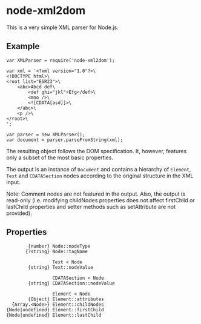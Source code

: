 # node-xml2dom

This is a very simple XML parser for Node.js.

## Example

    var XMLParser = require('node-xml2dom');
    
    var xml = '<?xml version="1.0"?>\
    <!DOCTYPE html>\
    <root list="ESR23">\
    	<abc>Abcd def\
    		<def ghi="jkl">Efg</def>\
    		<mno />\
    		<![CDATA[asd]]>\
    	</abc>\
    	<p />\
    </root>\
    ';
    
    var parser = new XMLParser();
    var document = parser.parseFromString(xml);

The resulting object follows the DOM specification. It, however, features only a subset of the most basic properties.

The output is an instance of `Document` and contains a hierarchy of `Element`, `Text` and `CDATASection` nodes according to the original structure in the XML input.

Note: Comment nodes are not featured in the output. Also, the output is read-only (i.e. modifying childNodes properties does not affect firstChild or lastChild properties and setter methods such as setAttribute are not provided).

## Properties

            {number} Node::nodeType
           {?string} Node::tagName

                     Text < Node
            {string} Text::nodeValue

                     CDATASection < Node
            {string} CDATASection::nodeValue

                     Element < Node
            {Object} Element::attributes
      {Array.<Node>} Element::childNodes
    {Node|undefined} Element::firstChild
    {Node|undefined} Element::lastChild
